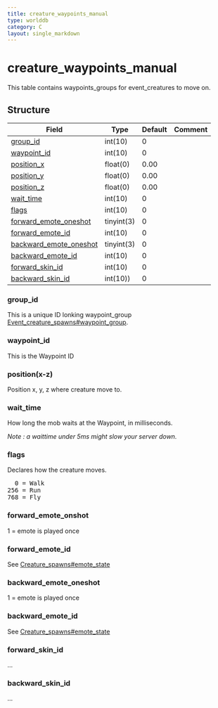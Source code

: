 ```yaml
---
title: creature_waypoints_manual
type: worlddb
category: C
layout: single_markdown
---
```


# creature_waypoints_manual
This table contains waypoints_groups for event_creatures to move on.

## Structure

Field                                                                                                                 | Type       | Default | Comment
--------------------------------------------------------------------------------------------------------------------- | ---------- | ------- | -------
[group_id](#group_id)                             | int(10)    | 0       |        
[waypoint_id](#waypoint_id)                       | int(10)    | 0       |        
[position_x](#position.28x-z.29)                  | float(0)   | 0.00    |        
[position_y](#position.28x-z.29)                  | float(0)   | 0.00    |        
[position_z](#position.28x-z.29)                  | float(0)   | 0.00    |        
[wait_time](#waittime)                            | int(10)    | 0       |        
[flags](#flags)                                   | int(10)    | 0       |        
[forward_emote_oneshot](#forward_emote_oneshot)   | tinyint(3) | 0       |        
[forward_emote_id](#forward_emote_id)             | int(10)    | 0       |        
[backward_emote_oneshot](#backward_emote_oneshot) | tinyint(3) | 0       |        
[backward_emote_id](#backward_emote_id)           | int(10)    | 0       |        
[forward_skin_id](#forward_skin_id)               | int(10)    | 0       |        
[backward_skin_id](#backward_skin_id)             | int(10))   | 0       |        

### group_id

This is a unique ID lonking waypoint_group [Event_creature_spawns#waypoint_group](/Wiki/database/world/event_creature_spawns/#waypoint_group "Event creature spawns").

### waypoint_id

This is the Waypoint ID

### position(x-z)

Position x, y, z where creature move to.

### wait_time

How long the mob waits at the Waypoint, in milliseconds.

_Note : a waittime under 5ms might slow your server down._

### flags

Declares how the creature moves.

<pre>
  0 = Walk
256 = Run
768 = Fly
</pre>

### forward_emote_onshot

1 = emote is played once

### forward_emote_id

See [Creature_spawns#emote_state](/Wiki/database/world/creature_spawns/#emote_state "Creature spawns")

### backward_emote_oneshot

1 = emote is played once

### backward_emote_id

See [Creature_spawns#emote_state](/Wiki/database/world/creature_spawns/#emote_state "Creature spawns")

### forward_skin_id

...

### backward_skin_id

...